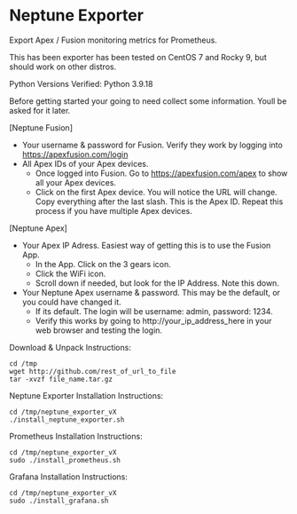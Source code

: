 # Neptune Exporter
Export Apex / Fusion monitoring metrics for Prometheus.

This has been exporter has been tested on CentOS 7 and Rocky 9, but should work on other distros.<br>

Python Versions Verified: Python 3.9.18

Before getting started your going to need collect some information. Youll be asked for it later.

[Neptune Fusion]
 - Your username & password for Fusion. Verify they work by logging into https://apexfusion.com/login
 - All Apex IDs of your Apex devices.
    - Once logged into Fusion. Go to https://apexfusion.com/apex to show all your Apex devices.
    - Click on the first Apex device. You will notice the URL will change. Copy everything after the last slash. This is the Apex ID. Repeat this process if you have multiple Apex devices.

[Neptune Apex]
 - Your Apex IP Adress. Easiest way of getting this is to use the Fusion App.
    - In the App. Click on the 3 gears icon.
    - Click the WiFi icon.
    - Scroll down if needed, but look for the IP Address. Note this down.
 - Your Neptune Apex username & password. This may be the default, or you could have changed it.
    - If its default. The login will be username: admin, password: 1234.
    - Verify this works by going to http://your_ip_address_here in your web browser and testing the login.

Download & Unpack Instructions:
```
cd /tmp
wget http://github.com/rest_of_url_to_file
tar -xvzf file_name.tar.gz
```

Neptune Exporter Installation Instructions:
```
cd /tmp/neptune_exporter_vX
./install_neptune_exporter.sh
```

Prometheus Installation Instructions:
```
cd /tmp/neptune_exporter_vX
sudo ./install_prometheus.sh
```

Grafana Installation Instructions:
```
cd /tmp/neptune_exporter_vX
sudo ./install_grafana.sh
```
